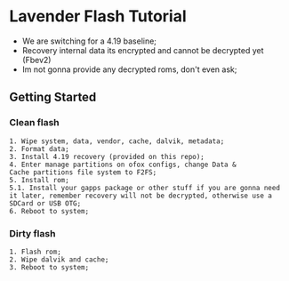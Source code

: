 # Lavender Flash Tutorial
* We are switching for a 4.19 baseline;
* Recovery internal data its encrypted and cannot be decrypted yet (Fbev2)
* Im not gonna provide any decrypted roms, don't even ask;

## Getting Started

### Clean flash

```
1. Wipe system, data, vendor, cache, dalvik, metadata;
2. Format data;
3. Install 4.19 recovery (provided on this repo);
4. Enter manage partitions on ofox configs, change Data & Cache partitions file system to F2FS;
5. Install rom;
5.1. Install your gapps package or other stuff if you are gonna need it later, remember recovery will not be decrypted, otherwise use a SDCard or USB OTG;
6. Reboot to system;
```

### Dirty flash 
```
1. Flash rom;
2. Wipe dalvik and cache;
3. Reboot to system;
```
